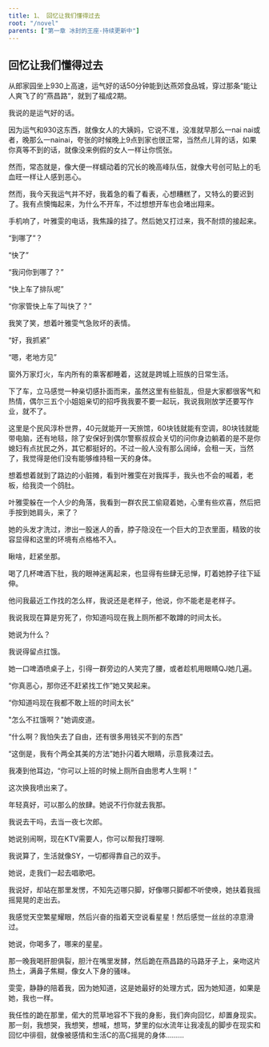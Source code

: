 ```yaml
---
title: 1、 回忆让我们懂得过去
root: "/novel"
parents: ["第一章 冰封的王座-持续更新中"]
---
```

## 回忆让我们懂得过去

从郎家园坐上930上高速，运气好的话50分钟能到达燕郊食品城，穿过那条“能让人爽飞了的”燕昌路“，就到了福成2期。

我说的是运气好的话。

因为运气和930这东西，就像女人的大姨妈，它说不准，没准就早那么一nai nai或者，晚那么一nainai，夸张的时候晚上9点到家也很正常，当然点儿背的话，如果你真等不到的话，就像没来例假的女人一样让你慌张。

然而，常态就是，像大便一样蠕动着的冗长的晚高峰队伍，就像大号创可贴上的毛血旺一样让人感到恶心。

然而，我今天我运气并不好，我着急的看了看表，心想糟糕了，又特么的要迟到了。我有点懊悔起来，为什么不开车，不过想想开车也会堵出翔来。

手机响了，叶雅雯的电话，我焦躁的挂了。然后她又打过来，我不耐烦的接起来。

“到哪了”？

“快了”

“我问你到哪了？”

“快上车了排队呢”

“你家管快上车了叫快了？”

我笑了笑，想着叶雅雯气急败坏的表情。

“好，我抓紧”

“嗯，老地方见”

窗外万家灯火，车内所有的乘客都睡着，这就是跨城上班族的日常生活。

下了车，立马感觉一种亲切感扑面而来，虽然这里有些脏乱，但是大家都很客气和热情，偶尔三五个小姐姐亲切的招呼我我要不要一起玩，我说我刚放学还要写作业，就不了。

这里是个民风淳朴世界，40元就能开一天旅馆，60块钱就能有空调，80块钱就能带电脑，还有地毯，除了安保好到偶尔警察叔叔会关切的问你身边躺着的是不是你媳妇有点扰民之外，其它都挺好的。不过一般人没有那么阔绰，会租一天，当然了，我觉得是他们没有能够维持租一天的身体。

想着想着就到了路边的小脏摊，看到叶雅雯在对我挥手，我头也不会的喊着，老板，给我烫一个鸽肚。

叶雅雯躲在一个人少的角落，我看到一群农民工偷窥着她，心里有些欢喜，然后把手按到她肩头，来了？

她的头发才洗过，渗出一股迷人的香，脖子隐没在一个巨大的卫衣里面，精致的妆容显得和这里的环境有点格格不入。

瞅啥，赶紧坐那。

喝了几杯啤酒下肚，我的眼神迷离起来，也显得有些肆无忌惮，盯着她脖子往下延伸。

他问我最近工作找的怎么样，我说还是老样子，他说，你不能老是老样子。

我说我现在算是穷死了，你知道吗现在我上厕所都不敢蹲的时间太长。

她说为什么？

我说得留点扛饿。

她一口啤酒喷桌子上，引得一群旁边的人笑完了腰，或者趁机用眼睛QJ她几遍。

“你真恶心，那你还不赶紧找工作”她又笑起来。

“你知道吗现在我都不敢上班的时间太长”

"怎么不扛饿啊？"她调皮道。

“什么啊？我怕失去了自由，还有很多用钱买不到的东西”

“这倒是，我有个两全其美的方法”她扑闪着大眼睛，示意我凑过去。

我凑到他耳边，“你可以上班的时候上厕所自由思考人生啊！”

这次换我喷出来了。

年轻真好，可以那么的放肆。她说不行你就去我那。

我说去干吗，去当一夜七次郎。

她说别闹啊，现在KTV需要人，你可以帮我打理啊.

我说算了，生活就像SY，一切都得靠自己的双手。

她说，走我们一起去唱歌吧。

我说好，却站在那里发愣，不知先迈哪只脚，好像哪只脚都不听使唤，她扶着我摇摇晃晃的走出去。

我感觉天空繁星耀眼，然后兴奋的指着天空说看星星！然后感觉一丝丝的凉意滑过。

她说，你喝多了，哪来的星星。

那一晚我喝肝胆俱裂，胆汁在嘴里发酵，然后跪在燕昌路的马路牙子上，亲吻这片热土，满鼻子焦糊，像女人下身的骚味。

雯雯，静静的陪着我，因为她知道，这是她最好的处理方式，因为她知道，如果是她，我也一样。

我任性的跪在那里，偌大的荒草地容不下我的身影，我们奔向回忆，却置身现实。那一刻，我想哭，我想笑，想喊，想骂，梦里的似水流年让我凌乱的脚步在现实和回忆中徘徊，就像被感情和生活C的高C摇晃的身体………



